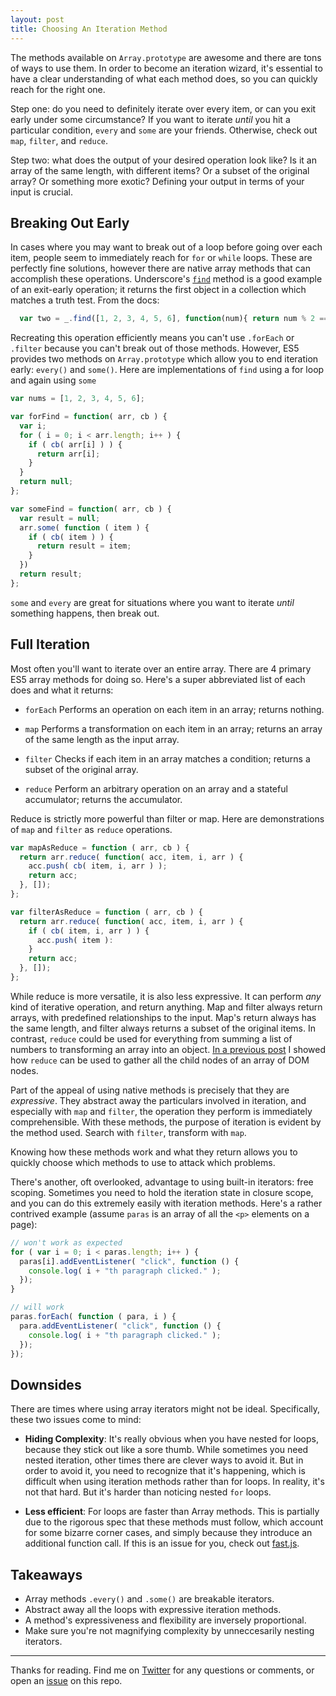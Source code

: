 ```yaml
---
layout: post
title: Choosing An Iteration Method
---
```


The methods available on `Array.prototype` are awesome and there are tons of ways to use them. In order to become an iteration wizard, it's essential to have a clear understanding of what each method does, so you can quickly reach for the right one.

Step one: do you need to definitely iterate over every item, or can you exit early under some circumstance? If you want to iterate _until_ you hit a particular condition, `every` and `some` are your friends. Otherwise, check out `map`, `filter`, and `reduce`.

Step two: what does the output of your desired operation look like? Is it an array of the same length, with different items? Or a subset of the original array? Or something more exotic? Defining your output in terms of your input is crucial.

## Breaking Out Early

In cases where you may want to break out of a loop before going over each item, people seem to immediately reach for `for` or `while` loops. These are perfectly fine solutions, however there are native array methods that can accomplish these operations. Underscore's <a href="http://underscorejs.org/#find">`find`</a> method is a good example of an exit-early operation; it returns the first object in a collection which matches a truth test. From the docs:

```javascript
  var two = _.find([1, 2, 3, 4, 5, 6], function(num){ return num % 2 == 0; });
```

Recreating this operation efficiently means you can't use `.forEach` or `.filter` because you can't break out of those methods. However, ES5 provides two methods on `Array.prototype` which allow you to end iteration early: `every()` and `some()`. Here are implementations of `find` using a for loop and again using `some`

```javascript
var nums = [1, 2, 3, 4, 5, 6];

var forFind = function( arr, cb ) {
  var i;
  for ( i = 0; i < arr.length; i++ ) {
    if ( cb( arr[i] ) ) {
      return arr[i];
    }
  }
  return null;
};

var someFind = function( arr, cb ) {
  var result = null;
  arr.some( function ( item ) {
    if ( cb( item ) ) {
      return result = item;
    }
  })
  return result;
};
```

`some` and `every` are great for situations where you want to iterate _until_ something happens, then break out.

## Full Iteration

Most often you'll want to iterate over an entire array. There are 4 primary ES5 array methods for doing so. Here's a super abbreviated list of each does and what it returns:

- `forEach`
Performs an operation on each item in an array; returns nothing.

- `map`
Performs a transformation on each item in an array; returns an array of the same length as the input array.

- `filter`
Checks if each item in an array matches a condition; returns a subset of the original array.

- `reduce`
Perform an arbitrary operation on an array and a stateful accumulator; returns the accumulator.

Reduce is strictly more powerful than filter or map. Here are demonstrations of `map` and `filter` as `reduce` operations.

```javascript
var mapAsReduce = function ( arr, cb ) {
  return arr.reduce( function( acc, item, i, arr ) {
    acc.push( cb( item, i, arr ) );
    return acc;
  }, []);
};

var filterAsReduce = function ( arr, cb ) {
  return arr.reduce( function( acc, item, i, arr ) {
    if ( cb( item, i, arr ) ) {
      acc.push( item ):
    }
    return acc;
  }, []);
};
```

While reduce is more versatile, it is also less expressive. It can perform _any_ kind of iterative operation, and return anything. Map and filter always return arrays, with predefined relationships to the input. Map's return always has the same length, and filter always returns a subset of the original items. In contrast, `reduce` could be used for everything from summing a list of numbers to transforming an array into an object. <a href="{{ site.baseurl }}/2014/06/25/leveraging-array-prototype/">In a previous post</a> I showed how `reduce` can be used to gather all the child nodes of an array of DOM nodes.

Part of the appeal of using native methods is precisely that they are _expressive_. They abstract away the particulars involved in iteration, and especially with `map` and `filter`, the operation they perform is immediately comprehensible. With these methods, the purpose of iteration is evident by the method used. Search with `filter`, transform with `map`.

Knowing how these methods work and what they return allows you to quickly choose which methods to use to attack which problems.

There's another, oft overlooked, advantage to using built-in iterators: free scoping. Sometimes you need to hold the iteration state in closure scope, and you can do this extremely easily with iteration methods. Here's a rather contrived example (assume `paras` is an array of all the `<p>` elements on a page):

```javascript
// won't work as expected
for ( var i = 0; i < paras.length; i++ ) {
  paras[i].addEventListener( "click", function () {
    console.log( i + "th paragraph clicked." );
  });
}

// will work
paras.forEach( function ( para, i ) {
  para.addEventListener( "click", function () {
    console.log( i + "th paragraph clicked." );
  });
});

```


## Downsides
There are times where using array iterators might not be ideal. Specifically, these two issues come to mind:

- **Hiding Complexity**: It's really obvious when you have nested for loops, because they stick out like a sore thumb. While sometimes you need nested iteration, other times there are clever ways to avoid it. But in order to avoid it, you need to recognize that it's happening, which is difficult when using iteration methods rather than for loops. In reality, it's not that hard. But it's harder than noticing nested `for` loops.

- **Less efficient**: For loops are faster than Array methods. This is partially due to the rigorous spec that these methods must follow, which account for some bizarre corner cases, and simply because they introduce an additional function call. If this is an issue for you, check out [fast.js](https://github.com/codemix/fast.js).

## Takeaways
- Array methods `.every()` and `.some()` are breakable iterators.
- Abstract away all the loops with expressive iteration methods.
- A method's expressiveness and flexibility are inversely proportional.
- Make sure you're not magnifying complexity by unneccesarily nesting iterators.

---

Thanks for reading. Find me on [Twitter]({{site.networks.twitter}}) for any questions or comments, or open an [issue]({{site.github_repo}}/issues) on this repo.